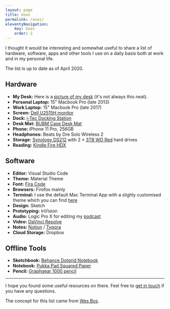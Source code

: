 ```yaml
---
layout: page
title: Uses
permalink: /uses/
eleventyNavigation:
    key: Uses
    order: 2
---
```


I thought it would be interesting and somewhat useful to share a list of hardware, software, apps and other tools I use on a daily basis both at work and in my personal life.

The list is up to date as of April 2020.

## Hardware

-   **My Desk:** Here is a [picture of my desk](https://www.instagram.com/p/BxS_i7qlkLo/) (it's not always this neat).
-   **Personal Laptop:** 15" Macbook Pro (late 2013)
-   **Work Laptop:** 15" Macbook Pro (late 2017)
-   **Screen:** [Dell U2515H monitor](https://amzn.to/2Yfp118)
-   **Dock:** [i-Tec Docking Station](https://amzn.to/2SXtGyL)
-   **Desk Mat:** [BUBM Case Desk Mat](https://amzn.to/2YBFYOs)
-   **Phone:** iPhone 11 Pro, 256GB
-   **Headphones:** Beats by Dre Solo Wireless 2
-   **Storage:** [Synology DS212](http://amzn.to/2cYdXyb) with 2 &times; [3TB WD Red](http://amzn.to/2cKr2aX) hard drives
-   **Reading:** [Kindle Fire HDX](http://amzn.to/2chJzcz)

## Software

-   **Editor:** Visual Studio Code
-   **Theme:** Material Theme
-   **Font:** [Fira Code](https://github.com/tonsky/FiraCode)
-   **Browsers:** Firefox mainly
-   **Terminal:** I use the default Mac Terminal App with a slighly customised theme which you can find [here](https://github.com/ajaykarwal/dotfiles/blob/master/src/shell/bash_prompt)
-   **Design:** Sketch
-   **Prototyping:** InVision
-   **Audio:** Logic Pro X for editing my [podcast](http://inspect.fm)
-   **Video:** [DaVinci Resolve](https://www.blackmagicdesign.com/uk/products/davinciresolve/)
-   **Notes:** [Notion](http://www.notion.so/) / [Typora](https://typora.io/)
-   **Cloud Storage:** Dropbox

## Offline Tools

-   **Sketchbook:** [Behance Dotgrid Notebook](https://amzn.to/2T0BqjJ)
-   **Notebook:** [Pukka Pad Squared Paper](https://amzn.to/2Yh4DwF)
-   **Pencil:** [Graphgear 1000 pencil](https://www.pentel.co.uk/products.asp?group=3&type=13&pid=124)

---

I hope you found some useful resources on there. Feel free to [get in touch](/contact/) if you have any questions.

The concept for this list came from [Wes Bos](http://wesbos.com/uses/).
